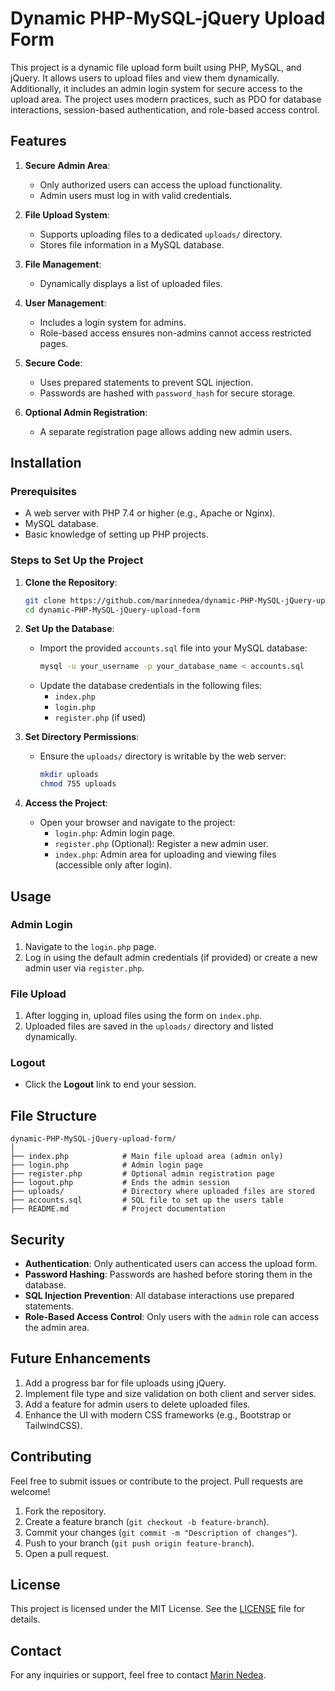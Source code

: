 
# Dynamic PHP-MySQL-jQuery Upload Form

This project is a dynamic file upload form built using PHP, MySQL, and jQuery. It allows users to upload files and view them dynamically. Additionally, it includes an admin login system for secure access to the upload area. The project uses modern practices, such as PDO for database interactions, session-based authentication, and role-based access control.

## Features

1. **Secure Admin Area**:
   - Only authorized users can access the upload functionality.
   - Admin users must log in with valid credentials.

2. **File Upload System**:
   - Supports uploading files to a dedicated `uploads/` directory.
   - Stores file information in a MySQL database.

3. **File Management**:
   - Dynamically displays a list of uploaded files.

4. **User Management**:
   - Includes a login system for admins.
   - Role-based access ensures non-admins cannot access restricted pages.

5. **Secure Code**:
   - Uses prepared statements to prevent SQL injection.
   - Passwords are hashed with `password_hash` for secure storage.

6. **Optional Admin Registration**:
   - A separate registration page allows adding new admin users.



## Installation

### Prerequisites
- A web server with PHP 7.4 or higher (e.g., Apache or Nginx).
- MySQL database.
- Basic knowledge of setting up PHP projects.

### Steps to Set Up the Project

1. **Clone the Repository**:
   ```bash
   git clone https://github.com/marinnedea/dynamic-PHP-MySQL-jQuery-upload-form.git
   cd dynamic-PHP-MySQL-jQuery-upload-form
   ```

2. **Set Up the Database**:
   - Import the provided `accounts.sql` file into your MySQL database:
     ```bash
     mysql -u your_username -p your_database_name < accounts.sql
     ```
   - Update the database credentials in the following files:
     - `index.php`
     - `login.php`
     - `register.php` (if used)

3. **Set Directory Permissions**:
   - Ensure the `uploads/` directory is writable by the web server:
     ```bash
     mkdir uploads
     chmod 755 uploads
     ```

4. **Access the Project**:
   - Open your browser and navigate to the project:
     - `login.php`: Admin login page.
     - `register.php` (Optional): Register a new admin user.
     - `index.php`: Admin area for uploading and viewing files (accessible only after login).



## Usage

### Admin Login
1. Navigate to the `login.php` page.
2. Log in using the default admin credentials (if provided) or create a new admin user via `register.php`.

### File Upload
1. After logging in, upload files using the form on `index.php`.
2. Uploaded files are saved in the `uploads/` directory and listed dynamically.

### Logout
- Click the **Logout** link to end your session.



## File Structure

```
dynamic-PHP-MySQL-jQuery-upload-form/
│
├── index.php            # Main file upload area (admin only)
├── login.php            # Admin login page
├── register.php         # Optional admin registration page
├── logout.php           # Ends the admin session
├── uploads/             # Directory where uploaded files are stored
├── accounts.sql         # SQL file to set up the users table
├── README.md            # Project documentation
```


## Security

- **Authentication**: Only authenticated users can access the upload form.
- **Password Hashing**: Passwords are hashed before storing them in the database.
- **SQL Injection Prevention**: All database interactions use prepared statements.
- **Role-Based Access Control**: Only users with the `admin` role can access the admin area.


## Future Enhancements

1. Add a progress bar for file uploads using jQuery.
2. Implement file type and size validation on both client and server sides.
3. Add a feature for admin users to delete uploaded files.
4. Enhance the UI with modern CSS frameworks (e.g., Bootstrap or TailwindCSS).


## Contributing

Feel free to submit issues or contribute to the project. Pull requests are welcome!

1. Fork the repository.
2. Create a feature branch (`git checkout -b feature-branch`).
3. Commit your changes (`git commit -m "Description of changes"`).
4. Push to your branch (`git push origin feature-branch`).
5. Open a pull request.


## License

This project is licensed under the MIT License. See the [LICENSE](LICENSE) file for details.


## Contact

For any inquiries or support, feel free to contact [Marin Nedea](https://github.com/marinnedea).
